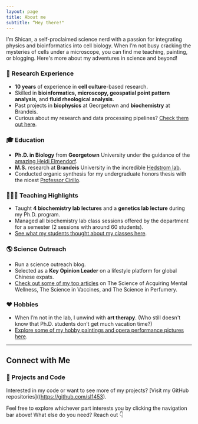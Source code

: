 ```yaml
---
layout: page
title: About me
subtitle: “Hey there!"
---
```

I’m Shican, a self-proclaimed science nerd with a passion for integrating physics and bioinformatics into cell biology. When I’m not busy cracking the mysteries of cells under a microscope, you can find me teaching, painting, or blogging. Here's more about my adventures in science and beyond!


### 💼 Research Experience
- **10 years** of experience in **cell culture**-based research.
- Skilled in **bioinformatics, microscopy, geospatial point pattern analysis,** and **fluid rheological analysis**.
- Past projects in **biophysics** at Georgetown and **biochemistry** at Brandeis.
- Curious about my research and data processing pipelines? [Check them out here](/research).

### 🎓 Education
- **Ph.D. in Biology** from **Georgetown** University under the guidance of the [amazing Heidi Elmendorf](https://gufaculty360.georgetown.edu/s/contact/00336000014RdOCAA0/heidi-elmendorf).
- **M.S.** research at **Brandeis** University in the incredible [Hedstrom lab](https://sites.google.com/brandeis.edu/hedstromlab/).
- Conducted organic synthesis for my undergraduate honors thesis with the nicest [Professor Cirillo](https://www.newhaven.edu/faculty-staff-profiles/pier-cirillo.php).

### 👩🏻‍🏫 Teaching Highlights
- Taught **4 biochemistry lab lectures** and a **genetics lab lecture** during my Ph.D. program.
- Managed all biochemistry lab class sessions offered by the department for a semester (2 sessions with around 60 students).
- [See what my students thought about my classes here](/teaching).

### 🌎 Science Outreach
- Run a science outreach blog.
- Selected as a **Key Opinion Leader** on a lifestyle platform for global Chinese expats.
- [Check out some of my top articles](/blog) on The Science of Acquiring Mental Wellness, The Science in Vaccines, and The Science in Perfumery.
  
### ❤️ Hobbies
- When I’m not in the lab, I unwind with **art therapy**. (Who still doesn't know that Ph.D. students don’t get much vacation time?)
- [Explore some of my hobby paintings and opera performance pictures here](/art).

---

## Connect with Me

### 🔗 Projects and Code
Interested in my code or want to see more of my projects? [Visit my GitHub repositories]((https://github.com/sl1453).

Feel free to explore whichever part interests you by clicking the navigation bar above! What else do you need? Reach out 👇
